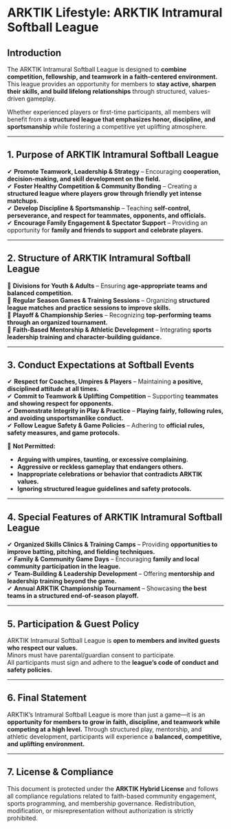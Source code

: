 # ARKTIK Lifestyle: ARKTIK Intramural Softball League  

## **Introduction**  
The ARKTIK Intramural Softball League is designed to **combine competition, fellowship, and teamwork in a faith-centered environment.** This league provides an opportunity for members to **stay active, sharpen their skills, and build lifelong relationships** through structured, values-driven gameplay.  

Whether experienced players or first-time participants, all members will benefit from a **structured league that emphasizes honor, discipline, and sportsmanship** while fostering a competitive yet uplifting atmosphere.  

---  

## **1. Purpose of ARKTIK Intramural Softball League**  

✔ **Promote Teamwork, Leadership & Strategy** – Encouraging **cooperation, decision-making, and skill development on the field.**  
✔ **Foster Healthy Competition & Community Bonding** – Creating a **structured league where players grow through friendly yet intense matchups.**  
✔ **Develop Discipline & Sportsmanship** – Teaching **self-control, perseverance, and respect for teammates, opponents, and officials.**  
✔ **Encourage Family Engagement & Spectator Support** – Providing an opportunity for **family and friends to support and celebrate players.**  

---  

## **2. Structure of ARKTIK Intramural Softball League**  

📌 **Divisions for Youth & Adults** – Ensuring **age-appropriate teams and balanced competition.**  
📌 **Regular Season Games & Training Sessions** – Organizing **structured league matches and practice sessions to improve skills.**  
📌 **Playoff & Championship Series** – Recognizing **top-performing teams through an organized tournament.**  
📌 **Faith-Based Mentorship & Athletic Development** – Integrating **sports leadership training and character-building guidance.**  

---  

## **3. Conduct Expectations at Softball Events**  

✔ **Respect for Coaches, Umpires & Players** – Maintaining **a positive, disciplined attitude at all times.**  
✔ **Commit to Teamwork & Uplifting Competition** – Supporting **teammates and showing respect for opponents.**  
✔ **Demonstrate Integrity in Play & Practice** – **Playing fairly, following rules, and avoiding unsportsmanlike conduct.**  
✔ **Follow League Safety & Game Policies** – Adhering to **official rules, safety measures, and game protocols.**  

🚫 **Not Permitted:**  
- **Arguing with umpires, taunting, or excessive complaining.**  
- **Aggressive or reckless gameplay that endangers others.**  
- **Inappropriate celebrations or behavior that contradicts ARKTIK values.**  
- **Ignoring structured league guidelines and safety protocols.**  

---  

## **4. Special Features of ARKTIK Intramural Softball League**  

✔ **Organized Skills Clinics & Training Camps** – Providing **opportunities to improve batting, pitching, and fielding techniques.**  
✔ **Family & Community Game Days** – Encouraging **family and local community participation in the league.**  
✔ **Team-Building & Leadership Development** – Offering **mentorship and leadership training beyond the game.**  
✔ **Annual ARKTIK Championship Tournament** – Showcasing **the best teams in a structured end-of-season playoff.**  

---  

## **5. Participation & Guest Policy**  

ARKTIK Intramural Softball League is **open to members and invited guests who respect our values.**  
Minors must have parental/guardian consent to participate.  
All participants must sign and adhere to the **league’s code of conduct and safety policies.**  

---  

## **6. Final Statement**  

ARKTIK’s Intramural Softball League is more than just a game—it is an **opportunity for members to grow in faith, discipline, and teamwork while competing at a high level.** Through structured play, mentorship, and athletic development, participants will experience a **balanced, competitive, and uplifting environment.**  

---  

## **7. License & Compliance**  

This document is protected under the **ARKTIK Hybrid License** and follows all compliance regulations related to faith-based community engagement, sports programming, and membership governance. Redistribution, modification, or misrepresentation without authorization is strictly prohibited.  

